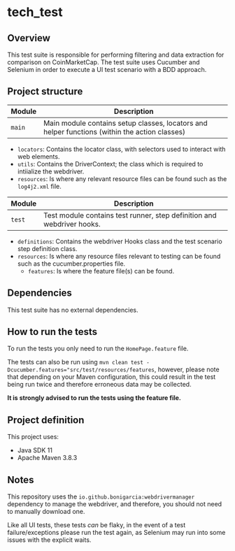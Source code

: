 # tech_test

## Overview

This test suite is responsible for performing filtering and data extraction for comparison on CoinMarketCap. The test
suite uses Cucumber and Selenium in order to execute a UI test scenario with a BDD approach.

## Project structure

| Module | Description |
| ------ | ----- |
| `main` | Main module contains setup classes, locators and helper functions (within the action classes) |

* `locators`: Contains the locator class, with selectors used to interact with web elements.
* `utils`: Contains the DriverContext; the class which is required to intiialize the webdriver.
* `resources`: Is where any relevant resource files can be found such as the `log4j2.xml` file.


| Module | Description |
| ------ | ----- |
| `test` | Test module contains test runner, step definition and webdriver hooks.

* `definitions`: Contains the webdriver Hooks class and the test scenario step definition class.
* `resources`: Is where any resource files relevant to testing can be found such as the cucumber.properties file.
  * `features`: Is where the feature file(s) can be found.

## Dependencies

This test suite has no external dependencies.

## How to run the tests

To run the tests you only need to run the `HomePage.feature` file.

The tests can also be run using `mvn clean test -Dcucumber.features="src/test/resources/features`, however, please note
that depending on your Maven configuration, this could result in the test being run twice and therefore erroneous data
may be collected.

**It is strongly advised to run the tests using the feature file.**

## Project definition

This project uses:
- Java SDK 11
- Apache Maven 3.8.3

## Notes

This repository uses the `io.github.bonigarcia:webdrivermanager` dependency to manage the webdriver, and therefore,
you should not need to manually download one.

Like all UI tests, these tests *can* be flaky, in the event of a test failure/exceptions please run the test again, as
Selenium may run into some issues with the explicit waits.
